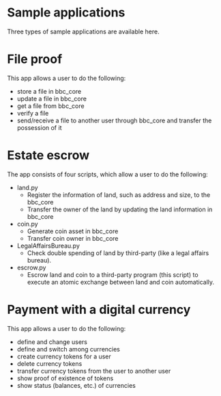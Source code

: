 Sample applications
===
Three types of sample applications are available here.

# File proof
This app allows a user to do the following:
* store a file in bbc_core
* update a file in bbc_core
* get a file from bbc_core
* verify a file
* send/receive a file to another user through bbc_core and transfer the possession of it


# Estate escrow
The app consists of four scripts, which allow a user to do the following:
- land.py
    * Register the information of land, such as address and size, to the bbc_core
    * Transfer the owner of the land by updating the land information in bbc_core
- coin.py
    * Generate coin asset in bbc_core
    * Transfer coin owner in bbc_core
- LegalAffairsBureau.py
    * Check double spending of land by third-party (like a legal affairs bureau).
- escrow.py
    * Escrow land and coin to a third-party program (this script) to execute an atomic exchange between land and coin automatically.


# Payment with a digital currency
This app allows a user to do the following:
* define and change users
* define and switch among currencies
* create currency tokens for a user
* delete currency tokens
* transfer currency tokens from the user to another user
* show proof of existence of tokens
* show status (balances, etc.) of currencies

